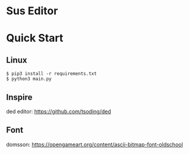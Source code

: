# Sus Editor

# Quick Start

## Linux

```console
$ pip3 install -r requirements.txt
$ python3 main.py
```

## Inspire

ded editor: https://github.com/tsoding/ded

## Font

domsson: https://opengameart.org/content/ascii-bitmap-font-oldschool
